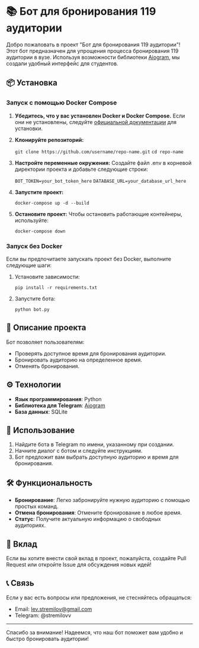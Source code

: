 # 📚 Бот для бронирования 119 аудитории

Добро пожаловать в проект "Бот для бронирования 119 аудитории"! Этот бот предназначен для упрощения процесса
бронирования 119 аудитории в вузе. Используя возможности библиотеки [Aiogram](https://docs.aiogram.dev/), мы создали
удобный интерфейс для студентов.

## 📦 Установка

### Запуск с помощью Docker Compose

1. **Убедитесь, что у вас установлен Docker и Docker Compose.** Если они не установлены,
   следуйте [официальной документации](https://docs.docker.com/get-docker/) для установки.
2. **Клонируйте репозиторий:**

   `git clone https://github.com/username/repo-name.git`
   `cd repo-name`

3. **Настройте переменные окружения:**
   Создайте файл .env в корневой директории проекта и добавьте следующие строки:

   `BOT_TOKEN=your_bot_token_here`
   `DATABASE_URL=your_database_url_here`

4. **Запустите проект:**

   `docker-compose up -d --build`

5. **Остановите проект:**
   Чтобы остановить работающие контейнеры, используйте:

   `docker-compose down`

### Запуск без Docker

Если вы предпочитаете запускать проект без Docker, выполните следующие шаги:

1. Установите зависимости:

   `pip install -r requirements.txt`

2. Запустите бота:

   `python bot.py`

## 🚀 Описание проекта

Бот позволяет пользователям:

- Проверять доступное время для бронирования аудитории.
- Бронировать аудиторию на определенное время.
- Отменять бронирования.

## ⚙️ Технологии

- **Язык программирования**: Python
- **Библиотека для Telegram**: [Aiogram](https://docs.aiogram.dev/)
- **База данных**: SQLite

## 📱 Использование

1. Найдите бота в Telegram по имени, указанному при создании.
2. Начните диалог с ботом и следуйте инструкциям.
3. Бот предложит вам выбрать доступную аудиторию и время для бронирования.

## 🛠️ Функциональность

- **Бронирование**: Легко забронируйте нужную аудиторию с помощью простых команд.
- **Отмена бронирования**: Отмените бронирование в любое время.
- **Статус**: Получите актуальную информацию о свободных аудиториях.

## 🤝 Вклад

Если вы хотите внести свой вклад в проект, пожалуйста, создайте Pull Request или откройте Issue для обсуждения новых
идей!

## 📞 Связь

Если у вас есть вопросы или предложения, не стесняйтесь обращаться:

- Email: lev.stremilov@gmail.com
- Telegram: @stremilovv

---
Спасибо за внимание! Надеемся, что наш бот поможет вам удобно и быстро бронировать аудитории!